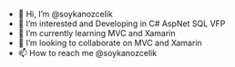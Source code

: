- 👋 Hi, I’m @soykanozcelik
- 👀 I’m interested and Developing in C# AspNet SQL VFP
- 🌱 I’m currently learning MVC and Xamarin
- 💞️ I’m looking to collaborate on MVC and Xamarin
- 📫 How to reach me @soykanozcelik

<!---
soykanozcelik/soykanozcelik is a ✨ special ✨ repository because its `README.md` (this file) appears on your GitHub profile.
You can click the Preview link to take a look at your changes.
--->
